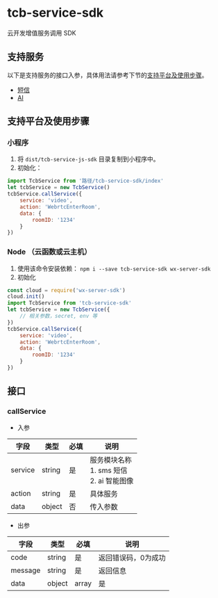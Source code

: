 # tcb-service-sdk
云开发增值服务调用 SDK

## 支持服务

以下是支持服务的接口入参，具体用法请参考下节的[支持平台及使用步骤](#支持平台及使用步骤)。

* [短信](docs/sms/README.md)
* [AI](docs/ai/README.md)

## 支持平台及使用步骤

### 小程序
1. 将 `dist/tcb-service-js-sdk` 目录复制到小程序中。
2. 初始化：

```js
import TcbService from '路径/tcb-service-sdk/index'
let tcbService = new TcbService()
tcbService.callService({
    service: 'video',
    action: 'WebrtcEnterRoom',
    data: {
        roomID: '1234' 
    }
})
```

### Node （云函数或云主机）
1. 使用该命令安装依赖： `npm i --save tcb-service-sdk wx-server-sdk`
2. 初始化

```js
const cloud = require('wx-server-sdk')
cloud.init()
import TcbService from 'tcb-service-sdk'
let tcbService = new TcbService({
    // 相关参数，secret, env 等
})
tcbService.callService({
    service: 'video',
    action: 'WebrtcEnterRoom',
    data: {
        roomID: '1234' 
    }
})
```

## 接口

### callService

- 入参

| 字段 | 类型 | 必填 | 说明
| --- | --- | --- | ---
| service | string | 是 | 服务模块名称 <br> 1. sms 短信 <br> 2. ai 智能图像 
| action | string | 是 | 具体服务
| data | object | 否 | 传入参数

- 出参

| 字段 | 类型 | 必填 | 说明
| --- | --- | --- | ---
| code | string | 是 | 返回错误码，0为成功
| message | string | 是 | 返回信息
| data | object|array | 是 | 返回数据